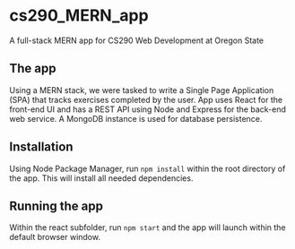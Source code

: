 # cs290_MERN_app
A full-stack MERN app for CS290 Web Development at Oregon State

## The app 
Using a MERN stack, we were tasked to write a Single Page Application (SPA) that tracks exercises completed by the user. App uses React for the front-end UI and has  a REST API using Node and Express for the back-end web service. A MongoDB instance is used for database persistence.

## Installation 
Using Node Package Manager, run `npm install` within the root directory of the app. This will install all needed dependencies. 

## Running the app 
Within the react subfolder, run `npm start` and the app will launch within the default browser window. 
